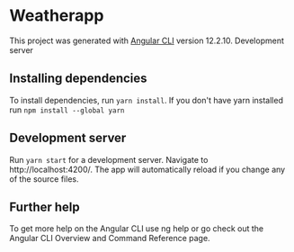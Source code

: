 # Weatherapp

This project was generated with [Angular CLI](https://github.com/angular/angular-cli) version 12.2.10.
Development server

## Installing dependencies

To install dependencies, run `yarn install`. If you don't have yarn installed run `npm install --global yarn`

## Development server

Run `yarn start` for a development server. Navigate to http://localhost:4200/. The app will automatically reload if you change any of the source files.

## Further help

To get more help on the Angular CLI use ng help or go check out the Angular CLI Overview and Command Reference page.
